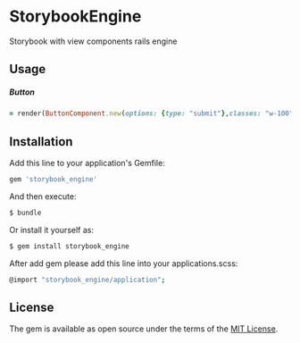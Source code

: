 # StorybookEngine
Storybook with view components rails engine

## Usage
##### Button
```ruby
= render(ButtonComponent.new(options: {type: "submit"},classes: "w-100")) { "Save" }
```
## Installation
Add this line to your application's Gemfile:

```ruby
gem 'storybook_engine'
```

And then execute:
```bash
$ bundle
```

Or install it yourself as:
```bash
$ gem install storybook_engine
```

After add gem please add this line into your applications.scss:
```bash
@import "storybook_engine/application";
```

## License
The gem is available as open source under the terms of the [MIT License](https://opensource.org/licenses/MIT).
